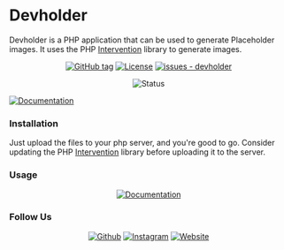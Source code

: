 # Devholder


Devholder is a PHP application that can be used to generate Placeholder images. It uses the PHP [Intervention](https://github.com/Intervention/image) library to generate images.

<div align="center">
     
[![GitHub tag](https://img.shields.io/github/tag/codersikarwar/devholder?include_prereleases=&sort=semver&color=blue)](https://github.com/codersikarwar/devholder/releases/)
[![License](https://img.shields.io/badge/License-MIT-blue)](#license)
[![issues - devholder](https://img.shields.io/github/issues/codersikarwar/devholder)](https://github.com/codersikarwar/devholder/issues)

![Status](https://img.shields.io/badge/Maintained%3F-yes-green.svg)

</div>

[![Documentation](https://img.shields.io/badge/Live-Preview-informational?logo=&style=for-the-badge&logoColor=333333&color=008575&labelColor=383838)](https://devholder.us.to)


### Installation

Just upload the files to your php server, and you're good to go. Consider updating the PHP [Intervention](https://github.com/Intervention/image) library before uploading it to the server.
     
### Usage

<div align="center">

 [![Documentation](https://img.shields.io/badge/View-Documentation-informational?logo=&style=for-the-badge&logoColor=333333&color=008575&labelColor=383838)](https://codersikarwar.github.io/codersikarwar/devholder)

</div>


### Follow Us
     
<div align="center">
     
[![Github](https://img.shields.io/badge/codersikarwar-383838?style=for-the-badge&logo=github&logoColor=white)](https://github.com/codersikarwar)
[![Instagram](https://img.shields.io/badge/bhoopendra.here-E4405F?style=for-the-badge&logo=instagram&logoColor=white)](https://instagram.com/bhoopendra.here)
[![Website](https://img.shields.io/badge/-Visit%20Website-FFA116?style=for-the-badge&logo=rss&logoColor=white)](https://codersikarwar.us.to)

</div>
